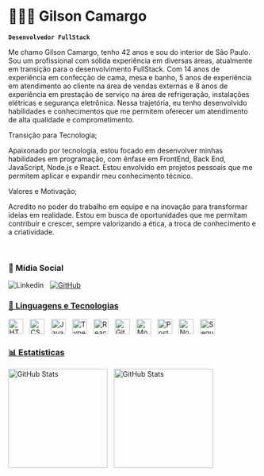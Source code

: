 # 🧑🏻‍💻 Gilson Camargo

**`Desenvolvedor FullStack`**

Me chamo Gilson Camargo, tenho 42 anos e sou do interior de São Paulo. 
Sou um profissional com sólida experiência em diversas áreas, atualmente em transição para o desenvolvimento FullStack. Com 14 anos de experiência em confecção de cama, mesa e banho, 5 anos de experiência em atendimento ao cliente na área de vendas externas e 8 anos de experiência em prestação de serviço na área de refrigeração, instalações elétricas e segurança eletrônica. Nessa trajetória, eu tenho desenvolvido habilidades e conhecimentos que me permitem oferecer um atendimento de alta qualidade e comprometimento. 

Transição para Tecnologia;

Apaixonado por tecnologia, estou focado em desenvolver minhas habilidades em programação, com ênfase em FrontEnd, Back End, JavaScript, Node.js e React. Estou envolvido em projetos pessoais que me permitem aplicar e expandir meu conhecimento técnico.

Valores e Motivação;

Acredito no poder do trabalho em equipe e na inovação para transformar ideias em realidade. Estou em busca de oportunidades que me permitam contribuir e crescer, sempre valorizando a ética, a troca de conhecimento e a criatividade.

<br>

### 🔗 Mídia Social

<p align="left">
    <a href="https://www.linkedin.com/in/gilcccamargo/">
        <img 
            style="padding-right: 10px;"
            align="left"
            alt="Linkedin" 
            title="Conecte com meu Linkedin" 
            src="https://icongr.am/devicon/linkedin-original.svg?size=50&color=currentColor"
    >
    <a href="https://github.com/gcamargocoder">
        <img 
            alt="GitHub" 
            title="Me siga no GitHub" 
            src="https://img.icons8.com/?size=55&id=3tC9EQumUAuq&format=png&color=FFFFFF"
        />

### 🤖 Linguagens e Tecnologias

<img 
    align="left" 
    alt="HTML"
    title="HTML" 
    width="30px" 
    style="padding-right: 10px;" 
    src="https://cdn.jsdelivr.net/gh/devicons/devicon@latest/icons/html5/html5-original.svg" 
/>
<img 
    align="left" 
    alt="CSS" 
    title="CSS"
    width="30px" 
    style="padding-right: 10px;" 
    src="https://cdn.jsdelivr.net/gh/devicons/devicon@latest/icons/css3/css3-original.svg" 
/>
<img 
    align="left" 
    alt="JavaScript" 
    title="JavaScript"
    width="30px" 
    style="padding-right: 10px;" 
    src="https://cdn.jsdelivr.net/gh/devicons/devicon@latest/icons/javascript/javascript-original.svg" 
/>
<img 
    align="left" 
    alt="TypeScript"
    title="TypeScript" 
    width="30px" 
    style="padding-right: 10px;" 
    src="https://cdn.jsdelivr.net/gh/devicons/devicon@latest/icons/typescript/typescript-original.svg" 
/>
<img 
    align="left" 
    alt="React"
    title="React" 
    width="30px" 
    style="padding-right: 10px;" 
    src="https://cdn.jsdelivr.net/gh/devicons/devicon@latest/icons/react/react-original.svg" 
/>
<img 
    align="left" 
    alt="Git" 
    title="Git"
    width="30px" 
    style="padding-right: 10px;" 
    src="https://cdn.jsdelivr.net/gh/devicons/devicon@latest/icons/git/git-original.svg" 
/>
<img 
    align="left" 
    alt="MongoDB" 
    title="MongoDB"
    width="30px" 
    style="padding-right: 10px;" 
    src="https://icongr.am/devicon/mongodb-original.svg?size=57&color=currentColor"
/>
  <img 
     align="left" 
    alt="PostgreSQL" 
    title="PostgreSQL"
    width="30px" 
    style="padding-right: 10px;" 
    src="https://icongr.am/devicon/postgresql-original.svg?size=57&color=currentColor" 
  />
  <img 
     align="left" 
    alt="NodeJS" 
    title="NodeJS"
    width="30px" 
    style="padding-right: 10px;" 
    src="https://icongr.am/devicon/nodejs-original.svg?size=57&color=currentColor" 
  />
    <img 
     align="left" 
    alt="Sequelize" 
    title="Sequelize"
    width="30px" 
    style="padding-right: 10px;" 
    src="https://icongr.am/devicon/sequelize-original.svg?size=57&color=currentColor" 
  />

<br/>
<br/>

### 📊 Estatísticas

<p>
  <img 
    align="left" 
    alt="GitHub Stats" 
    height="200" 
    style="padding-right: 10px;" 
    src="https://github-readme-stats.vercel.app/api?username=gcamargocoder&show_icons=true&theme=tokyonight&include_all_commits=true&locale=pt-br" 
  />

<img 
      align="left" 
      alt="GitHub Stats" 
      height="200" 
      src="https://github-readme-stats.vercel.app/api/top-langs/?username=gcamargocoder&theme=tokyonight&layout=compact&custom_title=Tecnologias&langs_count=9" 
  />

</p>




